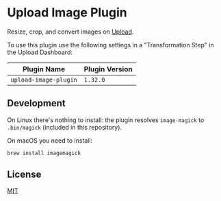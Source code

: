 # Upload Image Plugin

Resize, crop, and convert images on [Upload](https://upload.io).

To use this plugin use the following settings in a "Transformation Step" in the Upload Dashboard:

| Plugin Name           | Plugin Version |
| --------------------- | -------------- |
| `upload-image-plugin` | `1.32.0`       |

## Development

On Linux there's nothing to install: the plugin resolves `image-magick` to `.bin/magick` (included in this repository).

On macOS you need to install:

```bash
brew install imagemagick
```

## License

[MIT](LICENSE)
